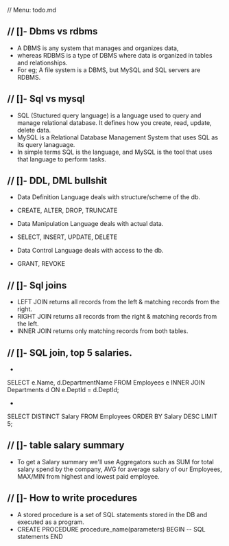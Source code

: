 // Menu: todo.md

// []- Dbms vs rdbms
-
- A DBMS is any system that manages and organizes data,
- whereas RDBMS is a type of DBMS where data is organized in tables and relationships.
- For eg; A file system is a DBMS, but MySQL and SQL servers are RDBMS.


// []- Sql vs mysql
-
- SQL (Stuctured query language) is a language used to query and manage relational database. It defines how you create, read, update, delete data.
- MySQL is a Relational Database Management System that uses SQL as its query lanaguage.
- In simple terms SQL is the language, and MySQL is the tool that uses that language to perform tasks.


// []- DDL, DML bullshit
-
- Data Definition Language deals with structure/scheme of the db.
- CREATE, ALTER, DROP, TRUNCATE

- Data Manipulation Language deals with actual data.
- SELECT, INSERT, UPDATE, DELETE

- Data Control Language deals with access to the db.
- GRANT, REVOKE


// []- Sql joins
-
- LEFT JOIN returns all records from the left & matching records from the right.
- RIGHT JOIN returns all records from the right & matching records from the left.
- INNER JOIN returns only matching records from both tables.


// []- SQL join, top 5 salaries.
- 
- 
SELECT e.Name, d.DepartmentName
FROM Employees e
INNER JOIN Departments d ON e.DeptId = d.DeptId;

- 
SELECT DISTINCT Salary
FROM Employees
ORDER BY Salary DESC
LIMIT 5;


// []- table salary summary
- 
- To get a Salary summary we'll use Aggregators such as SUM for total salary spend by the company, AVG for average salary of our Employees, MAX/MIN from highest and lowest paid employee.


// []- How to write procedures
- 
- A stored procedure is a set of SQL statements stored in the DB and executed as a program.
- CREATE PROCEDURE procedure_name(parameters)
BEGIN
 -- SQL statements
END 
